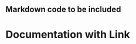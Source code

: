 <!--@[Embed|index]
{{Header}}
@-->

<!--@[Header|index]
{{Header Content}}
@-->

<!--@[Header Content|index]
# Header
-->
## Markdown code to be included
<!--@-->


<!--@[Header Link|index]
{Header}
-->
# Documentation with Link
<!--@-->
